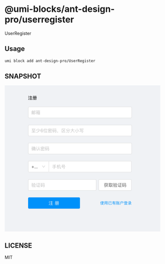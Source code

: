 # @umi-blocks/ant-design-pro/userregister

UserRegister

## Usage

```sh
umi block add ant-design-pro/UserRegister
```

## SNAPSHOT

![SNAPSHOT](./snapshot.png)

## LICENSE

MIT
